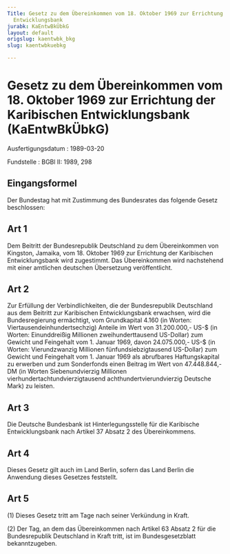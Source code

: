 ```yaml
---
Title: Gesetz zu dem Übereinkommen vom 18. Oktober 1969 zur Errichtung der Karibischen
  Entwicklungsbank
jurabk: KaEntwBkÜbkG
layout: default
origslug: kaentwbk_bkg
slug: kaentwbkuebkg

---
```


# Gesetz zu dem Übereinkommen vom 18. Oktober 1969 zur Errichtung der Karibischen Entwicklungsbank (KaEntwBkÜbkG)

Ausfertigungsdatum
:   1989-03-20

Fundstelle
:   BGBl II: 1989, 298



## Eingangsformel

Der Bundestag hat mit Zustimmung des Bundesrates das folgende Gesetz beschlossen:


## Art 1

Dem Beitritt der Bundesrepublik Deutschland zu dem Übereinkommen von Kingston, Jamaika, vom 18. Oktober 1969 zur Errichtung der Karibischen Entwicklungsbank wird zugestimmt. Das Übereinkommen wird nachstehend mit einer amtlichen deutschen Übersetzung veröffentlicht.


## Art 2

Zur Erfüllung der Verbindlichkeiten, die der Bundesrepublik Deutschland aus dem Beitritt zur Karibischen Entwicklungsbank erwachsen, wird die Bundesregierung ermächtigt, vom Grundkapital 4.160 (in Worten: Viertausendeinhundertsechzig) Anteile im Wert von 31.200.000,- US-$ (in Worten: Einunddreißig Millionen zweihunderttausend US-Dollar) zum Gewicht und Feingehalt vom 1. Januar 1969, davon 24.075.000,- US-$ (in Worten: Vierundzwanzig Millionen fünfundsiebzigtausend US-Dollar) zum Gewicht und Feingehalt vom 1. Januar 1969 als abrufbares Haftungskapital zu erwerben und zum Sonderfonds einen Beitrag im Wert von 47.448.844,- DM (in Worten Siebenundvierzig Millionen vierhundertachtundvierzigtausend achthundertvierundvierzig Deutsche Mark) zu leisten.


## Art 3

Die Deutsche Bundesbank ist Hinterlegungsstelle für die Karibische Entwicklungsbank nach Artikel 37 Absatz 2 des Übereinkommens.


## Art 4

Dieses Gesetz gilt auch im Land Berlin, sofern das Land Berlin die Anwendung dieses Gesetzes feststellt.


## Art 5

(1) Dieses Gesetz tritt am Tage nach seiner Verkündung in Kraft.

(2) Der Tag, an dem das Übereinkommen nach Artikel 63 Absatz 2 für die Bundesrepublik Deutschland in Kraft tritt, ist im Bundesgesetzblatt bekanntzugeben.

